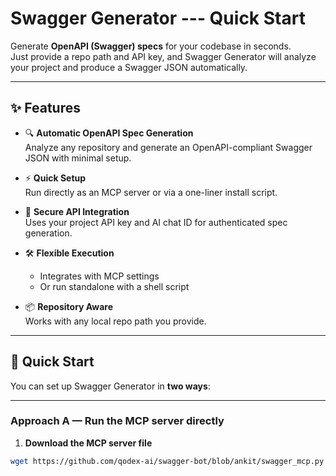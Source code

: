 # Swagger Generator --- Quick Start

Generate **OpenAPI (Swagger) specs** for your codebase in seconds.  
Just provide a repo path and API key, and Swagger Generator will analyze your project and produce a Swagger JSON automatically.

---

## ✨ Features

- 🔍 **Automatic OpenAPI Spec Generation**  
  Analyze any repository and generate an OpenAPI-compliant Swagger JSON with minimal setup.

- ⚡ **Quick Setup**  
  Run directly as an MCP server or via a one-liner install script.

- 🔑 **Secure API Integration**  
  Uses your project API key and AI chat ID for authenticated spec generation.

- 🛠️ **Flexible Execution**  
  - Integrates with MCP settings  
  - Or run standalone with a shell script  

- 📦 **Repository Aware**  
  Works with any local repo path you provide.

---

## 🚀 Quick Start

You can set up Swagger Generator in **two ways**:  

---

### Approach A — Run the MCP server directly

1. **Download the MCP server file**

```bash
wget https://github.com/qodex-ai/swagger-bot/blob/ankit/swagger_mcp.py -O swagger_mcp.py
